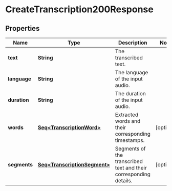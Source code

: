 

# CreateTranscription200Response


## Properties

Name | Type | Description | Notes
------------ | ------------- | ------------- | -------------
**text** | **String** | The transcribed text. | 
**language** | **String** | The language of the input audio. | 
**duration** | **String** | The duration of the input audio. | 
**words** | [**Seq&lt;TranscriptionWord&gt;**](TranscriptionWord.md) | Extracted words and their corresponding timestamps. |  [optional]
**segments** | [**Seq&lt;TranscriptionSegment&gt;**](TranscriptionSegment.md) | Segments of the transcribed text and their corresponding details. |  [optional]



